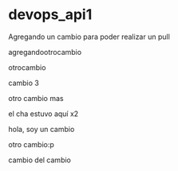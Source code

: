 # devops_api1

Agregando un cambio para poder realizar un pull


agregandootrocambio

otrocambio

cambio 3

otro cambio mas

el cha estuvo aquí x2

hola, soy un cambio


otro cambio:p

cambio del cambio

